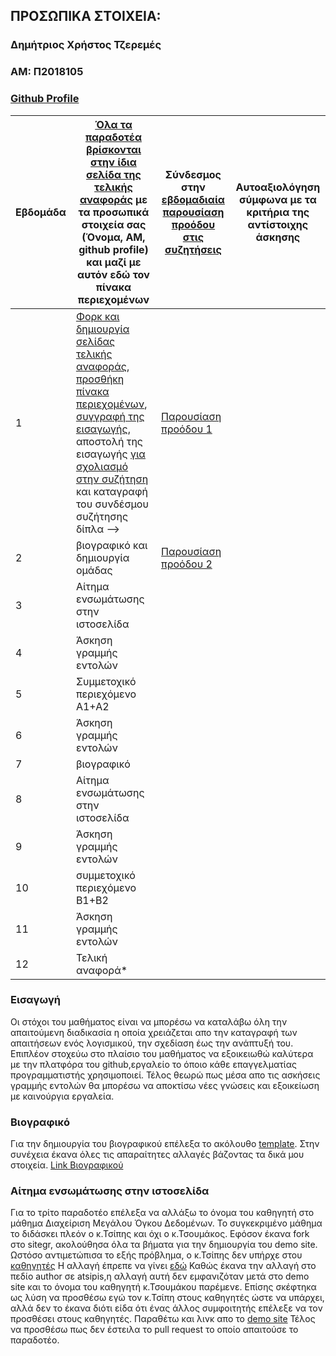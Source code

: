 ## ΠΡΟΣΩΠΙΚΑ ΣΤΟΙΧΕΙΑ:

### Δημήτριος Χρήστος Τζερεμές
### ΑΜ: Π2018105
### [Github Profile](https://github.com/DimitrisTzer/)

| Εβδομάδα | [Όλα τα παραδοτέα βρίσκονται στην ίδια σελίδα της τελικής αναφοράς](https://courses-ionio.github.io/help/deliverables/) με τα προσωπικά στοιχεία σας (Όνομα, ΑΜ, github profile) και μαζί με αυτόν εδώ τον πίνακα περιεχομένων | Σύνδεσμος στην [εβδομαδιαία παρουσίαση προόδου στις συζητήσεις](https://github.com/courses-ionio/help/discussions/categories/show-and-tell) | Αυτοαξιολόγηση σύμφωνα με τα κριτήρια της αντίστοιχης άσκησης |
| --- | --- | --- | --- |
| 1 | [Φορκ και δημιουργία σελίδας τελικής αναφοράς](https://courses-ionio.github.io/help/guide/), [προσθήκη πίνακα περιεχομένων](https://raw.githubusercontent.com/courses-ionio/sw/master/README.md), [συγγραφή της εισαγωγής](https://courses-ionio.github.io/help/intro/), αποστολή της εισαγωγής [για σχολιασμό στην συζήτηση](https://github.com/courses-ionio/help/discussions/categories/show-and-tell) και καταγραφή του συνδέσμου συζήτησης δίπλα --> | [Παρουσίαση προόδου 1](https://github.com/courses-ionio/help/discussions/119)| |
| 2 | βιογραφικό και δημιουργία ομάδας | [Παρουσίαση προόδου 2](https://github.com/courses-ionio/help/discussions/243)| |
| 3 | Αίτημα ενσωμάτωσης στην ιστοσελίδα | | |
| 4 | Άσκηση γραμμής εντολών | | |
| 5 | Συμμετοχικό περιεχόμενο A1+A2 | | |
| 6 | Άσκηση γραμμής εντολών | | |
| 7 | βιογραφικό | | |
| 8 | Αίτημα ενσωμάτωσης στην ιστοσελίδα | | |
| 9 | Άσκηση γραμμής εντολών | | |
| 10 | συμμετοχικό περιεχόμενο B1+B2 | | |
| 11 | Άσκηση γραμμής εντολών | | |
| 12 | Τελική αναφορά* | | |

### Εισαγωγή
  Οι στόχοι του μαθήματος είναι να μπορέσω να καταλάβω όλη την απαιτούμενη διαδικασία η οποία χρειάζεται απο την καταγραφή των απαιτήσεων ενός λογισμικού, την σχεδίαση έως την ανάπτυξή του. Επιπλέον στοχεύω στο πλαίσιο του μαθήματος να εξοικειωθώ καλύτερα με την πλατφόρα του github,εργαλείο το όποιο κάθε επαγγελματίας προγραμματιστής χρησιμοποιεί. Τέλος θεωρώ πως μέσα απο τις ασκήσεις γραμμής εντολών θα μπορέσω να αποκτίσω νέες γνώσεις και εξοικείωση με καινούργια εργαλεία.
  
### Βιογραφικό
  Για την δημιουργία του βιογραφικού επέλεξα το ακόλουθο [template](https://github.com/sharu725/online-cv). Στην συνέχεια έκανα όλες τις απαραίτητες αλλαγές βάζοντας τα δικά μου στοιχεία.
  [Link Βιογραφικού](https://dimitristzer.github.io/online-cv/)
  
### Αίτημα ενσωμάτωσης στην ιστοσελίδα
  Για το τρίτο παραδοτέο επέλεξα να αλλάξω το όνομα του καθηγητή στο μάθημα Διαχείριση Μεγάλου Όγκου Δεδομένων. Το συγκεκριμένο μάθημα το διδάσκει
πλεόν ο κ.Τσίπης και όχι ο κ.Τσουμάκος. Εφόσον έκανα fork στο sitegr, ακολούθησα όλα τα βήματα για την δημιουργία του demo site.
Ωστόσο αντιμετώπισα το εξής πρόβλημα, ο κ.Τσίπης δεν υπήρχε στου [καθηγητές](https://github.com/DimitrisTzer/all_collections/tree/master/_people)
Η αλλαγή έπρεπε να γίνει [εδώ](https://github.com/DimitrisTzer/all_collections/blob/master/_courses/big-data-management-technologies.md)
Καθώς έκανα την αλλαγή στο πεδίο author σε atsipis,η αλλαγή αυτή δεν εμφανιζόταν μετά στο demo site και το όνομα του καθηγητή κ.Τσουμάκου παρέμενε.
Επίσης σκέφτηκα ως λύση να προσθέσω εγώ τον κ.Τσίπη στους καθηγητές ώστε να υπάρχει, αλλά δεν το έκανα διότι είδα ότι ένας άλλος συμφοιτητής επέλεξε να τον προσθέσει στους καθηγητές.
Παραθέτω και λινκ απο το [demo site](https://dimitristzer.netlify.app/courses/big-data-management-technologies/)
Τέλος να προσθέσω πως δεν έστειλα το pull request το οποίο απαιτούσε το παραδοτέο.
